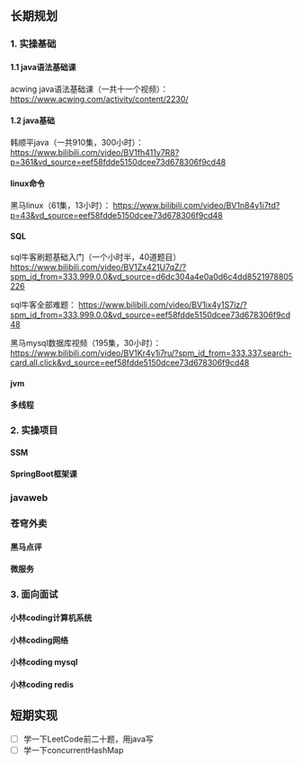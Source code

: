 ## 长期规划

### 1. 实操基础

#### 1.1 java语法基础课
acwing java语法基础课（一共十一个视频）：
https://www.acwing.com/activity/content/2230/

#### 1.2 java基础
韩顺平java（一共910集，300小时）：
https://www.bilibili.com/video/BV1fh411y7R8?p=361&vd_source=eef58fdde5150dcee73d678306f9cd48


#### linux命令
黑马linux（61集，13小时）：
https://www.bilibili.com/video/BV1n84y1i7td?p=43&vd_source=eef58fdde5150dcee73d678306f9cd48

#### SQL
sql牛客刷题基础入门（一个小时半，40道题目）
https://www.bilibili.com/video/BV1Zx421U7qZ/?spm_id_from=333.999.0.0&vd_source=d6dc304a4e0a0d6c4dd8521978805226

sql牛客全部难题：
https://www.bilibili.com/video/BV1ix4y1S7iz/?spm_id_from=333.999.0.0&vd_source=eef58fdde5150dcee73d678306f9cd48


黑马mysql数据库视频（195集，30小时）：
https://www.bilibili.com/video/BV1Kr4y1i7ru/?spm_id_from=333.337.search-card.all.click&vd_source=eef58fdde5150dcee73d678306f9cd48


#### jvm



#### 多线程



### 2. 实操项目
#### SSM


#### SpringBoot框架课



### javaweb


### 苍穹外卖


#### 黑马点评


#### 微服务



### 3. 面向面试
#### 小林coding计算机系统




#### 小林coding网络



#### 小林coding mysql





#### 小林coding redis

























## 短期实现
- [ ] 学一下LeetCode前二十题，用java写
- [ ] 学一下concurrentHashMap